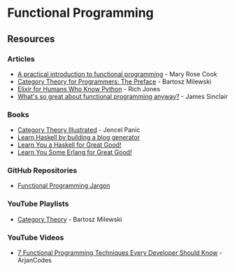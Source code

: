 # Functional Programming

## Resources

### Articles

* [A practical introduction to functional programming](https://maryrosecook.com/blog/post/a-practical-introduction-to-functional-programming) - Mary Rose Cook
* [Category Theory for Programmers: The Preface](https://bartoszmilewski.com/2014/10/28/category-theory-for-programmers-the-preface/) - Bartosz Milewski
* [Elixir for Humans Who Know Python](https://hibox.live/elixir-for-humans-who-know-python) - Rich Jones
* [What's so great about functional programming anyway?](https://jrsinclair.com/articles/2022/whats-so-great-about-functional-programming-anyway/) - James Sinclair

### Books

* [Category Theory Illustrated](https://abuseofnotation.github.io/category-theory-illustrated/) - Jencel Panic
* [Learn Haskell by building a blog generator](https://lhbg-book.link/)
* [Learn You a Haskell for Great Good!](http://learnyouahaskell.com/chapters)
* [Learn You Some Erlang for Great Good!](https://learnyousomeerlang.com/content)

### GitHub Repositories

* [Functional Programming Jargon](https://github.com/hemanth/functional-programming-jargon)

### YouTube Playlists

* [Category Theory](https://www.youtube.com/playlist?list=PLbgaMIhjbmEnaH_LTkxLI7FMa2HsnawM_) - Bartosz Milewski

### YouTube Videos

* [7 Functional Programming Techniques Every Developer Should Know](https://www.youtube.com/watch?v=Rp9Ha0rVM1w) - ArjanCodes
